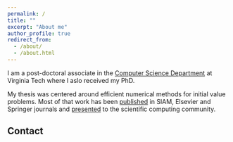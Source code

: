 ```yaml
---
permalink: /
title: ""
excerpt: "About me"
author_profile: true
redirect_from: 
  - /about/
  - /about.html
---
```




I am a post-doctoral associate in the [Computer Science Department](https://cs.vt.edu) at Virginia Tech where I aslo received my PhD. 

My thesis was centered around efficient numerical methods for initial value problems. Most of that work has been [published](/publications) in SIAM, Elsevier and Springer journals and [presented](/talks) to the scientific computing community. 


## Contact 

